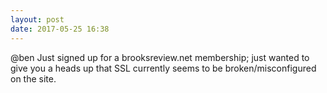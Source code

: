```yaml
---
layout: post
date: 2017-05-25 16:38
---
```

@ben Just signed up for a brooksreview.net membership; just wanted to give you a heads up that SSL currently seems to be broken/misconfigured on the site.
